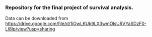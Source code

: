 ### Repository for the final project of survival analysis.

Data can be downloaded from https://drive.google.com/file/d/1iOwLKUk9LX3wmOlsURVYaSDzF0-LI8Ip/view?usp=sharing
